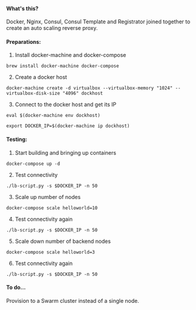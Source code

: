 #### What's this?

Docker, Nginx, Consul, Consul Template and Registrator joined together to create an auto scaling reverse proxy.

#### Preparations:

1. Install docker-machine and docker-compose

 ```brew install docker-machine docker-compose```

2. Create a docker host

 ```docker-machine create -d virtualbox --virtualbox-memory "1024" --virtualbox-disk-size "4096" dockhost```

3. Connect to the docker host and get its IP

 ```eval $(docker-machine env dockhost)```

 ```export DOCKER_IP=$(docker-machine ip dockhost)```


#### Testing:

1. Start building and bringing up containers

 ```docker-compose up -d```

2. Test connectivity

 ```./lb-script.py -s $DOCKER_IP -n 50```

3. Scale up number of nodes

 ```docker-compose scale helloworld=10```

4. Test connectivity again

 ```./lb-script.py -s $DOCKER_IP -n 50```

5. Scale down number of backend nodes

 ```docker-compose scale helloworld=3```

6. Test connectivity again

 ```./lb-script.py -s $DOCKER_IP -n 50```


#### To do...

Provision to a Swarm cluster instead of a single node.
